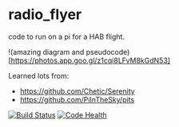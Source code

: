 # radio_flyer

code to run on a pi for a HAB flight.

!(amazing diagram and pseudocode)[https://photos.app.goo.gl/z1cqi8LFvM8kGdN53]

Learned lots from:
* https://github.com/Chetic/Serenity 
* https://github.com/PiInTheSky/pits

[![Build Status](https://travis-ci.org/trickv/radio_flyer.png)](https://travis-ci.org/trickv/radio_flyer) [![Code Health](https://landscape.io/github/trickv/radio_flyer/master/landscape.svg?style=flat)](https://landscape.io/github/trickv/radio_flyer/master)
